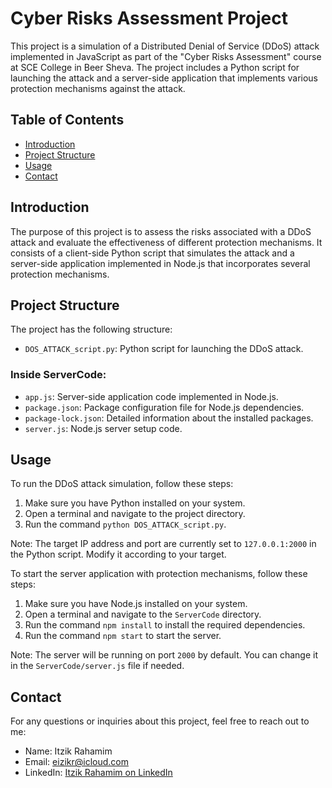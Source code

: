 # Cyber Risks Assessment Project

This project is a simulation of a Distributed Denial of Service (DDoS) attack implemented in JavaScript as part of the "Cyber Risks Assessment" course at SCE College in Beer Sheva. The project includes a Python script for launching the attack and a server-side application that implements various protection mechanisms against the attack.

## Table of Contents
- [Introduction](#introduction)
- [Project Structure](#project-structure)
- [Usage](#usage)
- [Contact](#contact)

## Introduction
The purpose of this project is to assess the risks associated with a DDoS attack and evaluate the effectiveness of different protection mechanisms. It consists of a client-side Python script that simulates the attack and a server-side application implemented in Node.js that incorporates several protection mechanisms.

## Project Structure
The project has the following structure:

- `DOS_ATTACK_script.py`: Python script for launching the DDoS attack.
### Inside ServerCode:
- `app.js`: Server-side application code implemented in Node.js.
- `package.json`: Package configuration file for Node.js dependencies.
- `package-lock.json`: Detailed information about the installed packages.
- `server.js`: Node.js server setup code.

## Usage
To run the DDoS attack simulation, follow these steps:

1. Make sure you have Python installed on your system.
2. Open a terminal and navigate to the project directory.
3. Run the command `python DOS_ATTACK_script.py`.

Note: The target IP address and port are currently set to `127.0.0.1:2000` in the Python script. Modify it according to your target.

To start the server application with protection mechanisms, follow these steps:

1. Make sure you have Node.js installed on your system.
2. Open a terminal and navigate to the `ServerCode` directory.
3. Run the command `npm install` to install the required dependencies.
4. Run the command `npm start` to start the server.

Note: The server will be running on port `2000` by default. You can change it in the `ServerCode/server.js` file if needed.

## Contact
For any questions or inquiries about this project, feel free to reach out to me:

- Name: Itzik Rahamim
- Email: eizikr@icloud.com
- LinkedIn: [Itzik Rahamim on LinkedIn](https://www.linkedin.com/in/itzik-rahamim-developer)
